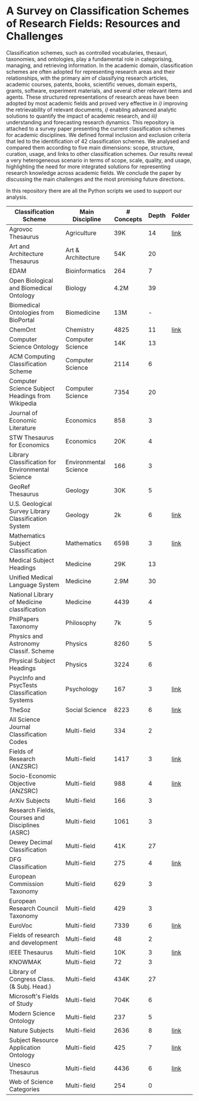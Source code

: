 # A Survey on Classification Schemes of Research Fields: Resources and Challenges

Classification schemes, such as controlled vocabularies, thesauri, taxonomies, and ontologies, play a fundamental role in categorising, managing, and retrieving information. In the academic domain, classification schemes are often adopted for representing research areas and their relationships, with the primary aim of classifying research articles, academic courses, patents, books, scientific venues, domain experts, grants, software, experiment materials, and several other relevant items and agents. These structured representations of research areas have been adopted by most academic fields and proved very effective in *i)* improving the retrievability of relevant documents, *i)* enabling advanced analytic solutions to quantify the impact of academic research, and *iii)* understanding and forecasting research dynamics. This repository is attached to a survey paper presenting the current classification schemes for academic disciplines. We defined formal inclusion and exclusion criteria that led to the identification of 42 classification schemes. We analysed and compared them according to five main dimensions: scope, structure, curation, usage, and links to other classification schemes. Our results reveal a very heterogeneous scenario in terms of scope, scale, quality, and usage, highlighting the need for more integrated solutions for representing research knowledge across academic fields. We conclude the paper by discussing the main challenges and the most promising future directions.

In this repository there are all the Python scripts we used to support our analysis.




| Classification Scheme                                | Main Discipline       | # Concepts | Depth | Folder   |
|------------------------------------------------------|-----------------------|------------|-------|----------|
| Agrovoc Thesaurus                                    | Agriculture           | 39K        | 14    | [link](/Agrovoc%20Thesaurus) |
| Art and Architecture Thesaurus                       | Art \& Architecture   | 54K        | 20    |          |
| EDAM                                                 | Bioinformatics        | 264        | 7     |          |
| Open Biological and Biomedical Ontology              | Biology               | 4.2M       | 39    |          |
| Biomedical Ontologies from BioPortal                 | Biomedicine           | 13M        | -     |          |
| ChemOnt                                              | Chemistry             | 4825       | 11    | [link](/ChemOnt) |
| Computer Science Ontology                            | Computer Science      | 14K        | 13    |          |
| ACM Computing Classification Scheme                  | Computer Science      | 2114       | 6     |          |
| Computer Science Subject Headings from Wikipedia     | Computer Science      | 7354       | 20    |          |
| Journal of Economic Literature                       | Economics             | 858        | 3     |          |
| STW Thesaurus for Economics                          | Economics             | 20K        | 4     |          |
| Library Classification for Environmental Science     | Environmental Science | 166        | 3     |          |
| GeoRef Thesaurus                                     | Geology               | 30K        | 5     |          |
| U.S. Geological Survey Library Classification System | Geology               | 2k         | 6     |  [link](/U.S.%20Geological%20Survey)   |
| Mathematics Subject Classification                   | Mathematics           | 6598       | 3     | [link](/Mathematics%20Subject%20Classification) |
| Medical Subject Headings                             | Medicine              | 29K        | 13    |          |
| Unified Medical Language System                      | Medicine              | 2.9M       | 30    |          |
| National Library of Medicine classification          | Medicine              | 4439       | 4     |          |
| PhilPapers Taxonomy                                  | Philosophy            | 7k         | 5     |          |
| Physics and Astronomy Classif. Scheme                | Physics               | 8260       | 5     |          |
| Physical Subject Headings                            | Physics               | 3224       | 6     |          |
| PsycInfo and PsycTests Classification Systems        | Psychology            | 167        | 3     |  [link](PsycInfo520and%20PsycTests%20Classification%20Systems)  |
| TheSoz                                               | Social Science        | 8223       | 6     |  [link](/TheSoz)  |
| All Science Journal Classification Codes             | Multi-field           | 334        | 2     |          |
| Fields of Research (ANZSRC)                          | Multi-field           | 1417       | 3     | [link](/ANZSRC%20Fields%20of%20Research) |
| Socio-Economic Objective (ANZSRC)                    | Multi-field           | 988        | 4     |  [link](/ANZSRC%20Socio-Economic%20Objective)  |
| ArXiv Subjects                                       | Multi-field           | 166        | 3     |          |
| Research Fields, Courses and Disciplines (ASRC)      | Multi-field           | 1061       | 3     |          |
| Dewey Decimal Classification                         | Multi-field           | 41K        | 27    |          |
| DFG Classification                                   | Multi-field           | 275        | 4     |  [link](/DFG%20Classification)  |
| European Commission Taxonomy                         | Multi-field           | 629        | 3     |          |
| European Research Council Taxonomy                   | Multi-field           | 429        | 3     |          |
| EuroVoc                                              | Multi-field           | 7339       | 6     |  [link](/EuroVoc)  |
| Fields of research and development                   | Multi-field           | 48         | 2     |          |
| IEEE Thesaurus                                       | Multi-field           | 10K        | 3     | [link](/IEEE%20Thesaurus)  |
| KNOWMAK                                              | Multi-field           | 72         | 3     |          |
| Library of Congress Class. (\& Subj. Head.)          | Multi-field           | 434K       | 27    |          |
| Microsoft's Fields of Study                          | Multi-field           | 704K       | 6     |          |
| Modern Science Ontology                              | Multi-field           | 237        | 5     |          |
| Nature Subjects                                      | Multi-field           | 2636       | 8     |  [link](/Nature%20Subjects)          |
| Subject Resource Application Ontology                | Multi-field           | 425        | 7     | [link](/Subject%20Resource%20Application%20Ontology)  |
| Unesco Thesaurus                                     | Multi-field           | 4436       | 6     |  [link](/Unesco%20Thesaurus)   |
| Web of Science Categories                            | Multi-field           | 254        | 0     |          |

